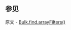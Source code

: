 ## 参见

原文 - [Bulk.find.arrayFilters()]( https://docs.mongodb.com/manual/reference/method/Bulk.find.arrayFilters/ )

